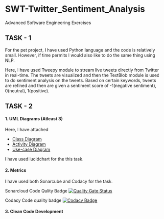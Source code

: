 # SWT-Twitter_Sentiment_Analysis
Advanced Software Engineering Exercises

## TASK - 1
For the pet project, I have used Python language and the code is relatively small. However, if time permits I would also like to do the same thing using NLP.

Here, I have used Tweepy module to stream live tweets directly from Twitter in real-time. The tweets are visualized and then the TextBlob module is used to do sentiment analysis on the tweets. Based on certain keywords, tweets are refined and then are given a sentiment score of -1(negative sentiment), 0(neutral), 1(positive).


## TASK - 2

#### 1. UML Diagrams (Atleast 3)

Here, I have attached 
+ [Class Diagram](https://github.com/JeelBhalodia/SWT-Sentiment_Analysis/blob/master/UML/class_diagram.PNG)
+ [Activity Diagram](https://github.com/JeelBhalodia/SWT-Sentiment_Analysis/blob/master/UML/Activity%20Diagram.png)
+ [Use-case Diagram](https://github.com/JeelBhalodia/SWT-Sentiment_Analysis/blob/master/UML/Usecase_diagram.png)

I have used lucidchart for the this task.

#### 2. Metrics

I have used both Sonarcube and Codacy for the task.


Sonarcloud Code Qulity Badge
[![Quality Gate Status](https://sonarcloud.io/api/project_badges/measure?project=JeelBhalodia_SWT-Sentiment_Analysis2&metric=alert_status)](https://sonarcloud.io/dashboard?id=JeelBhalodia_SWT-Sentiment_Analysis2)

Codacy Code quality badge 
[![Codacy Badge](https://api.codacy.com/project/badge/Grade/8d028e61c35449acad16a139efa656a3)](https://www.codacy.com/manual/JeelBhalodia/SWT-Sentiment_Analysis?utm_source=github.com&amp;utm_medium=referral&amp;utm_content=JeelBhalodia/SWT-Sentiment_Analysis&amp;utm_campaign=Badge_Grade)

#### 3. Clean Code Development